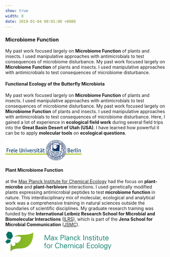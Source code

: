 ```yaml
---
show: true
width: 8
date: 2019-01-04 00:01:00 +0800
---
```


<div class="p-4">
    <h3>Microbiome Function</h3>
        <p>
       My past work focused largely on <strong>Microbiome Function</strong> of plants and insects. I used manipulative approaches with antimicrobials to test consequences of microbiome disturbance. My past work focused largely on <strong>Microbiome Function</strong> of plants and insects. I used manipulative approaches with antimicrobials to test consequences of microbiome disturbance.   
          <h4>Functional Ecology of the Butterfly Microbiota</h4>
            My past work focused largely on <strong>Microbiome Function</strong> of plants and insects. I used manipulative approaches with antimicrobials to test consequences of microbiome disturbance. My past work focused largely on <strong>Microbiome Function</strong> of plants and insects. I used manipulative approaches with antimicrobials to test consequences of microbiome disturbance.
          Here, I gained a lot of experience in <b>ecological field work</b> during several field trips into the <b>Great Basin Desert of Utah (USA)</b>.
          I have learned how powerful it can be to apply <b>molecular tools</b> on <b>ecological questions</b>.
             </p>
            <img src="/assets/logo/logo64_FU.png" alt="Leibniz Logo" class="rounded-sm img-fluid logo-img">
                      <p>
          <h4>Plant Microbiome Function</h4>
            at the <a href=" https://www.ice.mpg.de/" target="_blank">Max Planck Institute for Chemical Ecology</a> had the focus on <b>plant-microbe</b> and <b>plant-herbivore</b> interactions.
          I used genetically modified plants expressing antimicrobial peptides to test <b>microbiome function</b> in nature.
          This interdisciplinary mix of molecular, ecological and analytical work was a comprehensive training in natural sciences outside the boundaries of scientific disciplines.
          My graduate research training was funded by the <b>International Leibniz Research School for Microbial and Biomolecular Interactions</b> (<a href="https://www.ilrs.de/" target="_blank">ILRS</a>), which is part of the <b>Jena School for Microbial Communication</b> (<a href="https://www.jsmc-phd.de/" target="_blank">JSMC</a>).
        </p>
   <img src="/assets/logo/logo64_ICE.png" alt="ICE Logo" class="rounded-sm img-fluid logo-img">      
    </div>
